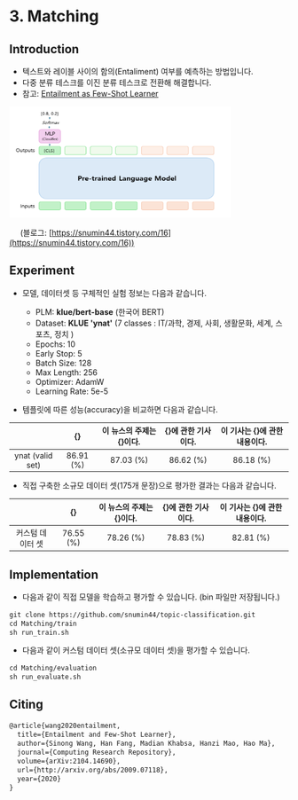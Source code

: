 # 3. Matching

## Introduction

- 텍스트와 레이블 사이의 함의(Entaliment) 여부를 예측하는 방법입니다.
- 다중 분류 테스크를 이진 분류 테스크로 전환해 해결합니다.
- 참고: [Entailment as Few-Shot Learner](https://arxiv.org/abs/2104.14690)   

<img src="../images/entailment3.PNG" alt="example image" width="400" height="200"/>

&nbsp;&nbsp;&nbsp;&nbsp; (블로그: [https://snumin44.tistory.com/16](https://snumin44.tistory.com/16)) 
      
## Experiment

- 모델, 데이터셋 등 구체적인 실험 정보는 다음과 같습니다.
  
  - PLM: __klue/bert-base__ (한국어 BERT)
  - Dataset: __KLUE 'ynat'__ (7 classes : IT/과학, 경제, 사회, 생활문화, 세계, 스포츠, 정치 )
  - Epochs: 10
  - Early Stop: 5
  - Batch Size: 128
  - Max Length: 256
  - Optimizer: AdamW
  - Learning Rate: 5e-5

- 템플릿에 따른 성능(accuracy)을 비교하면 다음과 같습니다.

||{}|이 뉴스의 주제는 {}이다.|{}에 관한 기사이다.|이 기사는 {}에 관한 내용이다.|
|:---:|:---:|:---:|:---:|:---:|
|ynat (valid set)|86.91 (%)|87.03 (%)|86.62 (%)|86.18 (%)|

- 직접 구축한 소규모 데이터 셋(175개 문장)으로 평가한 결과는 다음과 같습니다.

||{}|이 뉴스의 주제는 {}이다.|{}에 관한 기사이다.|이 기사는 {}에 관한 내용이다.|
|:---:|:---:|:---:|:---:|:---:|
|커스텀 데이터 셋|76.55 (%)|78.26 (%)|78.83 (%)|82.81 (%)|

## Implementation
- 다음과 같이 직접 모델을 학습하고 평가할 수 있습니다. (bin 파일만 저장됩니다.)
```
git clone https://github.com/snumin44/topic-classification.git
cd Matching/train
sh run_train.sh
```
- 다음과 같이 커스텀 데이터 셋(소규모 데이터 셋)을 평가할 수 있습니다.
```
cd Matching/evaluation
sh run_evaluate.sh
``` 
## Citing

```
@article{wang2020entailment,
  title={Entailment and Few-Shot Learner},
  author={Sinong Wang, Han Fang, Madian Khabsa, Hanzi Mao, Hao Ma},
  journal={Computing Research Repository},
  volume={arXiv:2104.14690},
  url={http://arxiv.org/abs/2009.07118},
  year={2020}
}
```
